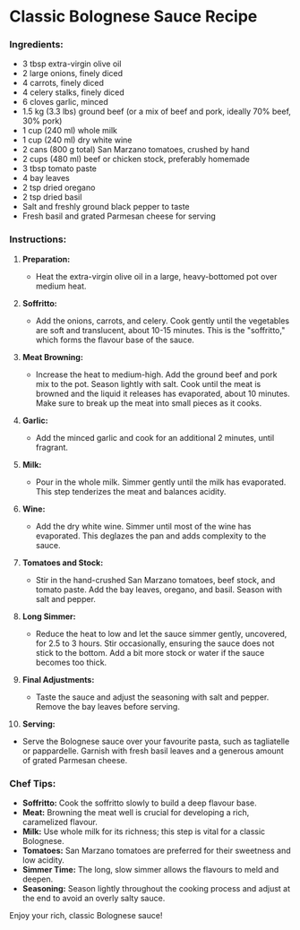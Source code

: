 # Classic Bolognese Sauce Recipe

### Ingredients:
- 3 tbsp extra-virgin olive oil
- 2 large onions, finely diced
- 4 carrots, finely diced
- 4 celery stalks, finely diced
- 6 cloves garlic, minced
- 1.5 kg (3.3 lbs) ground beef (or a mix of beef and pork, ideally 70% beef, 30% pork)
- 1 cup (240 ml) whole milk
- 1 cup (240 ml) dry white wine
- 2 cans (800 g total) San Marzano tomatoes, crushed by hand
- 2 cups (480 ml) beef or chicken stock, preferably homemade
- 3 tbsp tomato paste
- 4 bay leaves
- 2 tsp dried oregano
- 2 tsp dried basil
- Salt and freshly ground black pepper to taste
- Fresh basil and grated Parmesan cheese for serving

### Instructions:

1. **Preparation:**
   - Heat the extra-virgin olive oil in a large, heavy-bottomed pot over medium heat.

2. **Soffritto:**
   - Add the onions, carrots, and celery. Cook gently until the vegetables are soft and translucent, about 10-15 minutes. This is the "soffritto," which forms the flavour base of the sauce.

3. **Meat Browning:**
   - Increase the heat to medium-high. Add the ground beef and pork mix to the pot. Season lightly with salt. Cook until the meat is browned and the liquid it releases has evaporated, about 10 minutes. Make sure to break up the meat into small pieces as it cooks.

4. **Garlic:**
   - Add the minced garlic and cook for an additional 2 minutes, until fragrant.

5. **Milk:**
   - Pour in the whole milk. Simmer gently until the milk has evaporated. This step tenderizes the meat and balances acidity.

6. **Wine:**
   - Add the dry white wine. Simmer until most of the wine has evaporated. This deglazes the pan and adds complexity to the sauce.

7. **Tomatoes and Stock:**
   - Stir in the hand-crushed San Marzano tomatoes, beef stock, and tomato paste. Add the bay leaves, oregano, and basil. Season with salt and pepper.

8. **Long Simmer:**
   - Reduce the heat to low and let the sauce simmer gently, uncovered, for 2.5 to 3 hours. Stir occasionally, ensuring the sauce does not stick to the bottom. Add a bit more stock or water if the sauce becomes too thick.

9. **Final Adjustments:**
   - Taste the sauce and adjust the seasoning with salt and pepper. Remove the bay leaves before serving.

10. **Serving:**
   - Serve the Bolognese sauce over your favourite pasta, such as tagliatelle or pappardelle. Garnish with fresh basil leaves and a generous amount of grated Parmesan cheese.

### Chef Tips:
- **Soffritto:** Cook the soffritto slowly to build a deep flavour base.
- **Meat:** Browning the meat well is crucial for developing a rich, caramelized flavour.
- **Milk:** Use whole milk for its richness; this step is vital for a classic Bolognese.
- **Tomatoes:** San Marzano tomatoes are preferred for their sweetness and low acidity.
- **Simmer Time:** The long, slow simmer allows the flavours to meld and deepen.
- **Seasoning:** Season lightly throughout the cooking process and adjust at the end to avoid an overly salty sauce.

Enjoy your rich, classic Bolognese sauce!